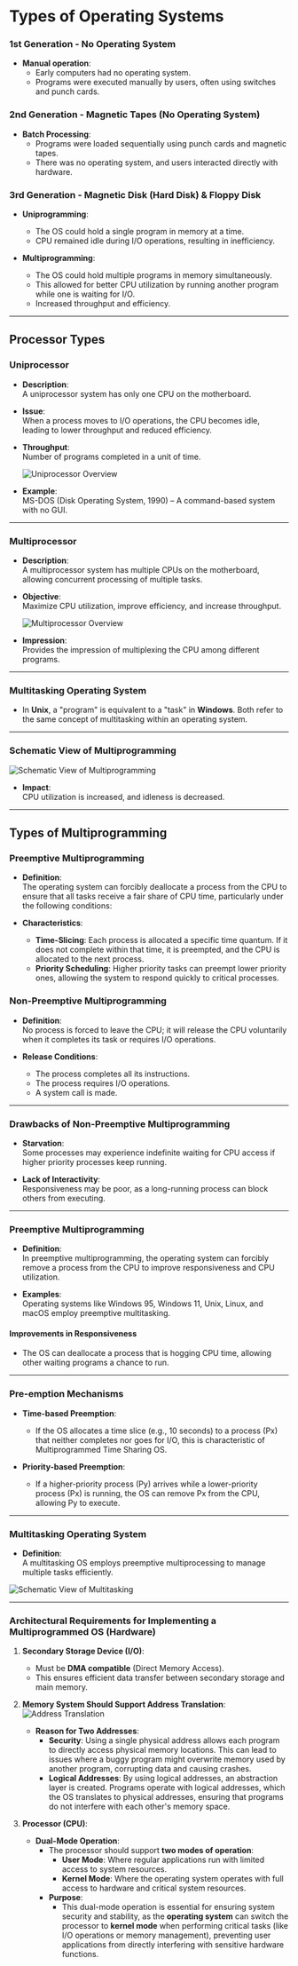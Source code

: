 # Types of Operating Systems

### 1st Generation - No Operating System
- **Manual operation**: 
  - Early computers had no operating system.
  - Programs were executed manually by users, often using switches and punch cards.

### 2nd Generation - Magnetic Tapes (No Operating System)
- **Batch Processing**: 
  - Programs were loaded sequentially using punch cards and magnetic tapes.
  - There was no operating system, and users interacted directly with hardware.

### 3rd Generation - Magnetic Disk (Hard Disk) & Floppy Disk
- **Uniprogramming**: 
  - The OS could hold a single program in memory at a time.
  - CPU remained idle during I/O operations, resulting in inefficiency.
  
- **Multiprogramming**:
  - The OS could hold multiple programs in memory simultaneously.
  - This allowed for better CPU utilization by running another program while one is waiting for I/O.
  - Increased throughput and efficiency.

---

## Processor Types

### Uniprocessor
- **Description**:  
  A uniprocessor system has only one CPU on the motherboard.
  
- **Issue**:  
  When a process moves to I/O operations, the CPU becomes idle, leading to lower throughput and reduced efficiency.

- **Throughput**:  
  Number of programs completed in a unit of time.
  
  ![Uniprocessor Overview](img/uniprocessor.drawio.png)
  
- **Example**:  
  MS-DOS (Disk Operating System, 1990) – A command-based system with no GUI.

---

### Multiprocessor
- **Description**:  
  A multiprocessor system has multiple CPUs on the motherboard, allowing concurrent processing of multiple tasks.
  
- **Objective**:  
  Maximize CPU utilization, improve efficiency, and increase throughput.
  
  ![Multiprocessor Overview](img/multiprocessor.drawio.png)

- **Impression**:  
  Provides the impression of multiplexing the CPU among different programs.

---

### Multitasking Operating System
- In **Unix**, a "program" is equivalent to a "task" in **Windows**. Both refer to the same concept of multitasking within an operating system.

---

### Schematic View of Multiprogramming
![Schematic View of Multiprogramming](img/schematic_view_of_multiprogramming.drawio.png)

- **Impact**:  
  CPU utilization is increased, and idleness is decreased.

---

## Types of Multiprogramming

### Preemptive Multiprogramming
- **Definition**:  
  The operating system can forcibly deallocate a process from the CPU to ensure that all tasks receive a fair share of CPU time, particularly under the following conditions:
  
- **Characteristics**:  
  - **Time-Slicing**: Each process is allocated a specific time quantum. If it does not complete within that time, it is preempted, and the CPU is allocated to the next process.
  - **Priority Scheduling**: Higher priority tasks can preempt lower priority ones, allowing the system to respond quickly to critical processes.
  
### Non-Preemptive Multiprogramming
- **Definition**:  
  No process is forced to leave the CPU; it will release the CPU voluntarily when it completes its task or requires I/O operations.
  
- **Release Conditions**:  
  - The process completes all its instructions.
  - The process requires I/O operations.
  - A system call is made.

---

### Drawbacks of Non-Preemptive Multiprogramming
- **Starvation**:  
  Some processes may experience indefinite waiting for CPU access if higher priority processes keep running.
  
- **Lack of Interactivity**:  
  Responsiveness may be poor, as a long-running process can block others from executing.

---

### Preemptive Multiprogramming
- **Definition**:  
  In preemptive multiprogramming, the operating system can forcibly remove a process from the CPU to improve responsiveness and CPU utilization.

- **Examples**:  
  Operating systems like Windows 95, Windows 11, Unix, Linux, and macOS employ preemptive multitasking.

#### Improvements in Responsiveness
- The OS can deallocate a process that is hogging CPU time, allowing other waiting programs a chance to run.

---

### Pre-emption Mechanisms
- **Time-based Preemption**:  
  - If the OS allocates a time slice (e.g., 10 seconds) to a process (Px) that neither completes nor goes for I/O, this is characteristic of Multiprogrammed Time Sharing OS.
  
- **Priority-based Preemption**:  
  - If a higher-priority process (Py) arrives while a lower-priority process (Px) is running, the OS can remove Px from the CPU, allowing Py to execute.
---

### Multitasking Operating System
- **Definition**:  
  A multitasking OS employs preemptive multiprocessing to manage multiple tasks efficiently.

![Schematic View of Multitasking](img/schematic_view_of_multitasking.drawio.png)

---

### Architectural Requirements for Implementing a Multiprogrammed OS (Hardware)

1. **Secondary Storage Device (I/O)**:  
   - Must be **DMA compatible** (Direct Memory Access).
   - This ensures efficient data transfer between secondary storage and main memory.

2. **Memory System Should Support Address Translation**:  
   ![Address Translation](img/address_translation.drawio.png)

   - **Reason for Two Addresses**:  
     - **Security**: Using a single physical address allows each program to directly access physical memory locations. This can lead to issues where a buggy program might overwrite memory used by another program, corrupting data and causing crashes.
     - **Logical Addresses**: By using logical addresses, an abstraction layer is created. Programs operate with logical addresses, which the OS translates to physical addresses, ensuring that programs do not interfere with each other's memory space.

3. **Processor (CPU)**:  
   - **Dual-Mode Operation**:  
     - The processor should support **two modes of operation**:
       - **User Mode**: Where regular applications run with limited access to system resources.
       - **Kernel Mode**: Where the operating system operates with full access to hardware and critical system resources.
     - **Purpose**:  
       - This dual-mode operation is essential for ensuring system security and stability, as the **operating system** can switch the processor to **kernel mode** when performing critical tasks (like I/O operations or memory management), preventing user applications from directly interfering with sensitive hardware functions.